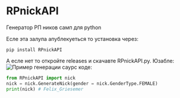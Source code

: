 # RPnickAPI
Генератор РП ников самп для python

Есле эта залупа апублекуеться то установка через:
```batch
pip install RPnickAPI
```
А есле нет то откройте releases и скачавте RPnickAPI.py.
Юзабле:
![Пример генерации](https://github.com/N1C1N1/RPnickAPI/assets/116889092/fe3bae70-88a6-4ed6-916a-646455c3345c)
саурс коде:
```python
from RPnickAPI import nick
nick = nick.GenerateNick(gender = nick.GenderType.FEMALE)
print(nick) # Felix_Griesemer
```
